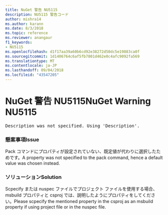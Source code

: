 ```yaml
---
title: NuGet 警告 NU5115
description: NU5115 警告コード
author: mishra14
ms.author: karann
ms.date: 8/3/2018
ms.topic: reference
ms.reviewer: anangaur
f1_keywords:
- NU5115
ms.openlocfilehash: d1f17aa39a60b6cd92e38272d50dc5e19883ca0f
ms.sourcegitcommit: 1d1406764c6af5fb7801d462e0c4afc9092fa569
ms.translationtype: MT
ms.contentlocale: ja-JP
ms.lasthandoff: 09/04/2018
ms.locfileid: "43547205"
---
```

# <a name="nuget-warning-nu5115"></a><span data-ttu-id="c120d-103">NuGet 警告 NU5115</span><span class="sxs-lookup"><span data-stu-id="c120d-103">NuGet Warning NU5115</span></span>
<pre>Description was not specified. Using 'Description'.</pre>

### <a name="issue"></a><span data-ttu-id="c120d-104">懸案事項</span><span class="sxs-lookup"><span data-stu-id="c120d-104">Issue</span></span>

<span data-ttu-id="c120d-105">Pack コマンドにプロパティが設定されていない、既定値が代わりに選択したためです。</span><span class="sxs-lookup"><span data-stu-id="c120d-105">A property was not specified to the pack command, hence a default value was chosen instead.</span></span>


### <a name="solution"></a><span data-ttu-id="c120d-106">ソリューション</span><span class="sxs-lookup"><span data-stu-id="c120d-106">Solution</span></span>

<span data-ttu-id="c120d-107">Scpecify または nuspec ファイルでプロジェクト ファイルを使用する場合、msbuild プロパティと csproj では、説明したようにプロパティをしてください。</span><span class="sxs-lookup"><span data-stu-id="c120d-107">Please scpecify the mentioned property in the csproj as an msbuild property if using project file or in the nuspec file.</span></span>

